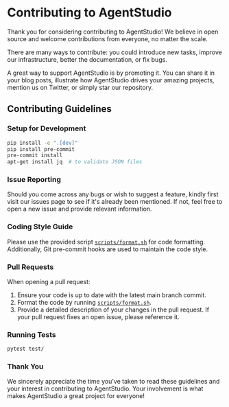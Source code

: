 # Contributing to AgentStudio

Thank you for considering contributing to AgentStudio!
We believe in open source and welcome contributions from everyone, no matter the scale.

There are many ways to contribute: you could introduce new tasks, improve our infrastructure, better the documentation, or fix bugs.

A great way to support AgentStudio is by promoting it. You can share it in your blog posts, illustrate how AgentStudio drives your amazing projects, mention us on Twitter, or simply star our repository.

## Contributing Guidelines

### Setup for Development

```bash
pip install -e ".[dev]"
pip install pre-commit
pre-commit install
apt-get install jq  # to validate JSON files
```

### Issue Reporting

Should you come across any bugs or wish to suggest a feature, kindly first visit our issues page to see if it's already been mentioned. If not, feel free to open a new issue and provide relevant information.

### Coding Style Guide

Please use the provided script [`scripts/format.sh`](scripts/format.sh) for code formatting. Additionally, Git pre-commit hooks are used to maintain the code style.

### Pull Requests

When opening a pull request:

1. Ensure your code is up to date with the latest main branch commit.
2. Format the code by running [`scripts/format.sh`](scripts/format.sh).
3. Provide a detailed description of your changes in the pull request. If your pull request fixes an open issue, please reference it.

### Running Tests

```bash
pytest test/
```

### Thank You

We sincerely appreciate the time you've taken to read these guidelines and your interest in contributing to AgentStudio. Your involvement is what makes AgentStudio a great project for everyone!
